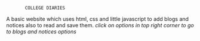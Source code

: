            COLLEGE DIARIES
A basic website which uses html, css and little javascript to add blogs and notices also to read and save them.
*click on options in top right corner to go to blogs and notices options*
